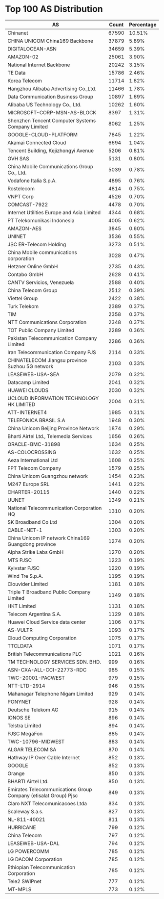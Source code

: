 # Top 100 AS Distribution
| AS | Count | Percentage |
|----|----|----|
| Chinanet | 67590 | 10.51% |
| CHINA UNICOM China169 Backbone | 37879 | 5.89% |
| DIGITALOCEAN-ASN | 34659 | 5.39% |
| AMAZON-02 | 25061 | 3.90% |
| National Internet Backbone | 20242 | 3.15% |
| TE Data | 15786 | 2.46% |
| Korea Telecom | 11714 | 1.82% |
| Hangzhou Alibaba Advertising Co.,Ltd. | 11466 | 1.78% |
| Data Communication Business Group | 10897 | 1.69% |
| Alibaba US Technology Co., Ltd. | 10262 | 1.60% |
| MICROSOFT-CORP-MSN-AS-BLOCK | 8397 | 1.31% |
| Shenzhen Tencent Computer Systems Company Limited | 8062 | 1.25% |
| GOOGLE-CLOUD-PLATFORM | 7845 | 1.22% |
| Akamai Connected Cloud | 6694 | 1.04% |
| Tencent Building, Kejizhongyi Avenue | 5206 | 0.81% |
| OVH SAS | 5131 | 0.80% |
| China Mobile Communications Group Co., Ltd. | 5039 | 0.78% |
| Vodafone Italia S.p.A. | 4895 | 0.76% |
| Rostelecom | 4814 | 0.75% |
| VNPT Corp | 4526 | 0.70% |
| COMCAST-7922 | 4478 | 0.70% |
| Internet Utilities Europe and Asia Limited | 4344 | 0.68% |
| PT Telekomunikasi Indonesia | 4005 | 0.62% |
| AMAZON-AES | 3845 | 0.60% |
| UNINET | 3536 | 0.55% |
| JSC ER-Telecom Holding | 3273 | 0.51% |
| China Mobile communications corporation | 3028 | 0.47% |
| Hetzner Online GmbH | 2735 | 0.43% |
| Contabo GmbH | 2628 | 0.41% |
| CANTV Servicios, Venezuela | 2588 | 0.40% |
| China Telecom Group | 2512 | 0.39% |
| Viettel Group | 2422 | 0.38% |
| Turk Telekom | 2389 | 0.37% |
| TIM | 2358 | 0.37% |
| NTT Communications Corporation | 2348 | 0.37% |
| TOT Public Company Limited | 2289 | 0.36% |
| Pakistan Telecommunication Company Limited | 2286 | 0.36% |
| Iran Telecommunication Company PJS | 2114 | 0.33% |
| CHINATELECOM Jiangsu province Suzhou 5G network | 2103 | 0.33% |
| LEASEWEB-USA-SEA | 2079 | 0.32% |
| Datacamp Limited | 2041 | 0.32% |
| HUAWEI CLOUDS | 2030 | 0.32% |
| UCLOUD INFORMATION TECHNOLOGY HK LIMITED | 2004 | 0.31% |
| ATT-INTERNET4 | 1985 | 0.31% |
| TELEFONICA BRASIL S.A | 1948 | 0.30% |
| China Unicom Beijing Province Network | 1874 | 0.29% |
| Bharti Airtel Ltd., Telemedia Services | 1656 | 0.26% |
| ORACLE-BMC-31898 | 1634 | 0.25% |
| AS-COLOCROSSING | 1632 | 0.25% |
| Aeza International Ltd | 1608 | 0.25% |
| FPT Telecom Company | 1579 | 0.25% |
| China Unicom Guangzhou network | 1454 | 0.23% |
| M247 Europe SRL | 1441 | 0.22% |
| CHARTER-20115 | 1440 | 0.22% |
| UUNET | 1349 | 0.21% |
| National Telecommunication Corporation HQ | 1310 | 0.20% |
| SK Broadband Co Ltd | 1304 | 0.20% |
| CABLE-NET-1 | 1303 | 0.20% |
| China Unicom IP network China169 Guangdong province | 1274 | 0.20% |
| Alpha Strike Labs GmbH | 1270 | 0.20% |
| MTS PJSC | 1223 | 0.19% |
| Kyivstar PJSC | 1220 | 0.19% |
| Wind Tre S.p.A. | 1195 | 0.19% |
| Clouvider Limited | 1181 | 0.18% |
| Triple T Broadband Public Company Limited | 1149 | 0.18% |
| HKT Limited | 1131 | 0.18% |
| Telecom Argentina S.A. | 1129 | 0.18% |
| Huawei Cloud Service data center | 1106 | 0.17% |
| AS-VULTR | 1093 | 0.17% |
| Cloud Computing Corporation | 1075 | 0.17% |
| TTCLDATA | 1071 | 0.17% |
| British Telecommunications PLC | 1021 | 0.16% |
| TM TECHNOLOGY SERVICES SDN. BHD. | 999 | 0.16% |
| ASN-CXA-ALL-CCI-22773-RDC | 985 | 0.15% |
| TWC-20001-PACWEST | 979 | 0.15% |
| NTT-LTD-2914 | 946 | 0.15% |
| Mahanagar Telephone Nigam Limited | 929 | 0.14% |
| PONYNET | 928 | 0.14% |
| Deutsche Telekom AG | 915 | 0.14% |
| IONOS SE | 896 | 0.14% |
| Telstra Limited | 894 | 0.14% |
| PJSC MegaFon | 885 | 0.14% |
| TWC-10796-MIDWEST | 883 | 0.14% |
| ALGAR TELECOM SA | 870 | 0.14% |
| Hathway IP Over Cable Internet | 852 | 0.13% |
| GOOGLE | 852 | 0.13% |
| Orange | 850 | 0.13% |
| BHARTI Airtel Ltd. | 850 | 0.13% |
| Emirates Telecommunications Group Company (etisalat Group) Pjsc | 849 | 0.13% |
| Claro NXT Telecomunicacoes Ltda | 834 | 0.13% |
| Scaleway S.a.s. | 827 | 0.13% |
| NL-811-40021 | 811 | 0.13% |
| HURRICANE | 799 | 0.12% |
| China Telecom | 797 | 0.12% |
| LEASEWEB-USA-DAL | 794 | 0.12% |
| LG POWERCOMM | 785 | 0.12% |
| LG DACOM Corporation | 785 | 0.12% |
| Ethiopian Telecommunication Corporation | 785 | 0.12% |
| Tele2 SWIPnet | 777 | 0.12% |
| MT-MPLS | 773 | 0.12% |
